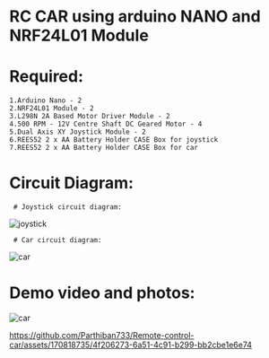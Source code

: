 # RC CAR using arduino NANO and NRF24L01 Module

# Required:
    1.Arduino Nano - 2
    2.NRF24L01 Module - 2
    3.L298N 2A Based Motor Driver Module - 2
    4.500 RPM - 12V Centre Shaft DC Geared Motor - 4 
    5.Dual Axis XY Joystick Module - 2
    6.REES52 2 x AA Battery Holder CASE Box for joystick
    7.REES52 2 x AA Battery Holder CASE Box for car 

# Circuit Diagram:
     # Joystick circuit diagram:
       
   ![joystick](https://github.com/Parthiban733/Remote-control-car/assets/170818735/6c2bf3fa-0914-4226-bc05-898b5a52f5d3)


     # Car circuit diagram:

    
     
![car](https://github.com/Parthiban733/Remote-control-car/assets/170818735/fc84bd76-e808-4495-b8f2-15a95e2ae4e7)



# Demo video and photos:

   ![car](https://github.com/Parthiban733/Remote-control-car/assets/170818735/ba5accf4-6ff4-4155-a67e-a9178c594b06)

   https://github.com/Parthiban733/Remote-control-car/assets/170818735/4f206273-6a51-4c91-b299-bb2cbe1e6e74

 
